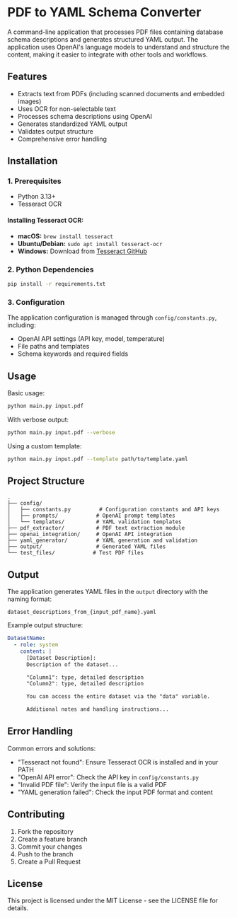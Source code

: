 # PDF to YAML Schema Converter

A command-line application that processes PDF files containing database schema descriptions and generates structured YAML output. The application uses OpenAI's language models to understand and structure the content, making it easier to integrate with other tools and workflows.

## Features

- Extracts text from PDFs (including scanned documents and embedded images)
- Uses OCR for non-selectable text
- Processes schema descriptions using OpenAI
- Generates standardized YAML output
- Validates output structure
- Comprehensive error handling

## Installation

### 1. Prerequisites

- Python 3.13+
- Tesseract OCR

#### Installing Tesseract OCR:
- **macOS:** `brew install tesseract`
- **Ubuntu/Debian:** `sudo apt install tesseract-ocr`
- **Windows:** Download from [Tesseract GitHub](https://github.com/tesseract-ocr/tesseract)

### 2. Python Dependencies

```bash
pip install -r requirements.txt
```

### 3. Configuration

The application configuration is managed through `config/constants.py`, including:
- OpenAI API settings (API key, model, temperature)
- File paths and templates
- Schema keywords and required fields

## Usage

Basic usage:
```bash
python main.py input.pdf
```

With verbose output:
```bash
python main.py input.pdf --verbose
```

Using a custom template:
```bash
python main.py input.pdf --template path/to/template.yaml
```

## Project Structure

```
.
├── config/
│   ├── constants.py         # Configuration constants and API keys
│   ├── prompts/            # OpenAI prompt templates
│   └── templates/          # YAML validation templates
├── pdf_extractor/          # PDF text extraction module
├── openai_integration/     # OpenAI API integration
├── yaml_generator/         # YAML generation and validation
├── output/                 # Generated YAML files
└── test_files/            # Test PDF files
```

## Output

The application generates YAML files in the `output` directory with the naming format:
```
dataset_descriptions_from_{input_pdf_name}.yaml
```

Example output structure:
```yaml
DatasetName:
  - role: system
    content: |
      [Dataset Description]:
      Description of the dataset...

      "Column1": type, detailed description
      "Column2": type, detailed description

      You can access the entire dataset via the "data" variable.

      Additional notes and handling instructions...
```

## Error Handling

Common errors and solutions:
- "Tesseract not found": Ensure Tesseract OCR is installed and in your PATH
- "OpenAI API error": Check the API key in `config/constants.py`
- "Invalid PDF file": Verify the input file is a valid PDF
- "YAML generation failed": Check the input PDF format and content

## Contributing

1. Fork the repository
2. Create a feature branch
3. Commit your changes
4. Push to the branch
5. Create a Pull Request

## License

This project is licensed under the MIT License - see the LICENSE file for details.

